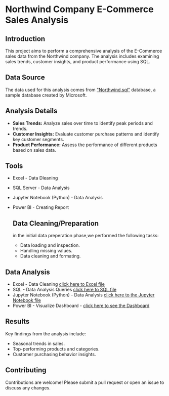 # Northwind Company E-Commerce Sales Analysis

## Introduction
This project aims to perform a comprehensive analysis of the E-Commerce sales data from the Northwind company. The analysis includes examining sales trends, customer insights, and product performance using SQL.

## Data Source
The data used for this analysis comes from  ["Northwind.sql"](https://github.com/shonlugassy/Northwind-ShippingCompany-AnalysisProject/blob/main/Northwind%20Project%20Github/northwind.sql) database, a sample database created by Microsoft.

## Analysis Details
- **Sales Trends:** Analyze sales over time to identify peak periods and trends.
- **Customer Insights:** Evaluate customer purchase patterns and identify key customer segments.
- **Product Performance:** Assess the performance of different products based on sales data.

## Tools
- Excel - Data Dleaning
- SQL Server - Data Analysis
- Jupyter Notebook (Python) - Data Analysis
- Power BI  - Creating Report
  

  ## Data Cleaning/Preparation

  in the initial data preperation phase,we performed the following tasks:
  - Data loading and inspection.
  - Handling missing values.
  - Data cleaning and formating.


## Data Analysis 
- Excel - Data Cleaning [click here to Excel file](https://github.com/shonlugassy/Northwind-ShippingCompany-AnalysisProject/blob/main/Northwind%20Project%20Github/Northwind_TBLS_Analysis.xlsx)
- SQL - Data Analysis Queries [click here to SQL file](https://github.com/shonlugassy/Northwind-ShippingCompany-AnalysisProject/blob/main/Northwind%20Project%20Github/SQLQueryGitHub.sql)
- Jupyter Notebook (Python) -  Data Analysis [click here to the Jupyter Notebook file](https://github.com/shonlugassy/Northwind-ShippingCompany-AnalysisProject/blob/main/Northwind%20Project%20Github/Jupyter%20Notebook%20Northwind%20connection%20and%20analysis%20.ipynb)
- Power BI - Visualize Dashboard - [click here to see the Dashboard](https://github.com/shonlugassy/Northwind-ShippingCompany-AnalysisProject/blob/main/Northwind%20Project%20Github/KPI%20Business%20Dashboard%20Northwind.pbix)


## Results
Key findings from the analysis include:
- Seasonal trends in sales.
- Top-performing products and categories.
- Customer purchasing behavior insights.
## Contributing
Contributions are welcome! Please submit a pull request or open an issue to discuss any changes.
